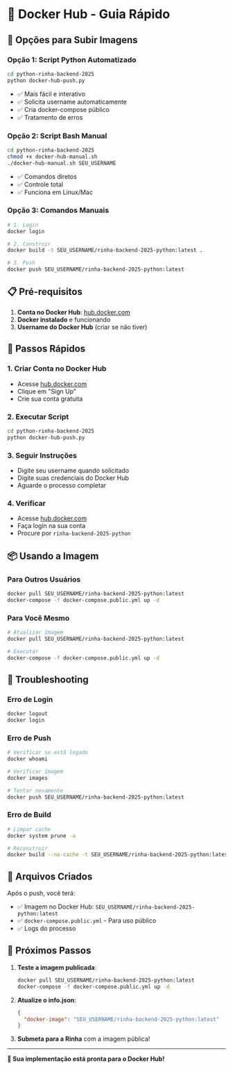 # 🐳 Docker Hub - Guia Rápido

## 🚀 Opções para Subir Imagens

### Opção 1: Script Python Automatizado
```bash
cd python-rinha-backend-2025
python docker-hub-push.py
```
- ✅ Mais fácil e interativo
- ✅ Solicita username automaticamente
- ✅ Cria docker-compose público
- ✅ Tratamento de erros

### Opção 2: Script Bash Manual
```bash
cd python-rinha-backend-2025
chmod +x docker-hub-manual.sh
./docker-hub-manual.sh SEU_USERNAME
```
- ✅ Comandos diretos
- ✅ Controle total
- ✅ Funciona em Linux/Mac

### Opção 3: Comandos Manuais
```bash
# 1. Login
docker login

# 2. Construir
docker build -t SEU_USERNAME/rinha-backend-2025-python:latest .

# 3. Push
docker push SEU_USERNAME/rinha-backend-2025-python:latest
```

## 📋 Pré-requisitos

1. **Conta no Docker Hub**: [hub.docker.com](https://hub.docker.com)
2. **Docker instalado** e funcionando
3. **Username do Docker Hub** (criar se não tiver)

## 🎯 Passos Rápidos

### 1. Criar Conta no Docker Hub
- Acesse [hub.docker.com](https://hub.docker.com)
- Clique em "Sign Up"
- Crie sua conta gratuita

### 2. Executar Script
```bash
cd python-rinha-backend-2025
python docker-hub-push.py
```

### 3. Seguir Instruções
- Digite seu username quando solicitado
- Digite suas credenciais do Docker Hub
- Aguarde o processo completar

### 4. Verificar
- Acesse [hub.docker.com](https://hub.docker.com)
- Faça login na sua conta
- Procure por `rinha-backend-2025-python`

## 📦 Usando a Imagem

### Para Outros Usuários
```bash
docker pull SEU_USERNAME/rinha-backend-2025-python:latest
docker-compose -f docker-compose.public.yml up -d
```

### Para Você Mesmo
```bash
# Atualizar imagem
docker pull SEU_USERNAME/rinha-backend-2025-python:latest

# Executar
docker-compose -f docker-compose.public.yml up -d
```

## 🔧 Troubleshooting

### Erro de Login
```bash
docker logout
docker login
```

### Erro de Push
```bash
# Verificar se está logado
docker whoami

# Verificar imagem
docker images

# Tentar novamente
docker push SEU_USERNAME/rinha-backend-2025-python:latest
```

### Erro de Build
```bash
# Limpar cache
docker system prune -a

# Reconstruir
docker build --no-cache -t SEU_USERNAME/rinha-backend-2025-python:latest .
```

## 📝 Arquivos Criados

Após o push, você terá:
- ✅ Imagem no Docker Hub: `SEU_USERNAME/rinha-backend-2025-python:latest`
- ✅ `docker-compose.public.yml` - Para uso público
- ✅ Logs do processo

## 🎉 Próximos Passos

1. **Teste a imagem publicada**:
   ```bash
   docker pull SEU_USERNAME/rinha-backend-2025-python:latest
   docker-compose -f docker-compose.public.yml up -d
   ```

2. **Atualize o info.json**:
   ```json
   {
     "docker-image": "SEU_USERNAME/rinha-backend-2025-python:latest"
   }
   ```

3. **Submeta para a Rinha** com a imagem pública!

---

**🎉 Sua implementação está pronta para o Docker Hub!** 